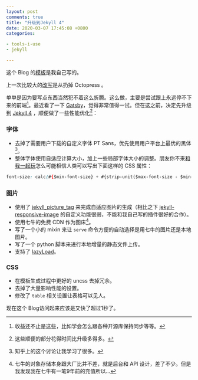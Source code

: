 ```yaml
---
layout: post
comments: true
title: "升级到Jekyll 4"
date: 2020-03-07 17:45:08 +0800
categories:

- tools-i-use
- jekyll

---
```


这个 Blog 的[模板](https://github.com/lenciel/jekyll-lenciel-theme)是我自己写的。

上一次比较大的[改写](/2017/03/migrating-from-octopress-to-jekyll/)是从扔掉 Octopress 。

单单是因为要写点东西当然犯不着这么折腾。这么做，主要是尝试跟上永远停不下来的前端[^0]。最近看了一下 [Gatsby](https://www.gatsbyjs.org/)，觉得非常值得一试。但在这之前，决定先升级到 [Jekyll 4](https://jekyllrb.com/news/2019/08/20/jekyll-4-0-0-released/) ，顺便做了一些性能优化[^1]：

### 字体

- 去掉了需要用户下载的自定义字体 PT Sans，优先使用用户平台上最优的黑体[^2]。
- 整体字体使用自适应计算大小，加上一些局部字体大小的调整。朋友你不来[和我一起玩](https://github.com/lenciel/jekyll-lenciel-theme/blob/master/sass/custom/_resfont.scss)怎么可能相信人类可以写出下面这样的 CSS 属性：

```CSS
font-size: calc(#{$min-font-size} + #{strip-unit($max-font-size - $min-font-size)} * ((100vw - #{$min-vw}) / #{strip-unit($max-vw - $min-vw)}));
```

### 图片

- 使用了 [jekyll_picture_tag](https://github.com/rbuchberger/jekyll_picture_tag) 来完成自适应图片的生成（相比之下 [jekyll-responsive-image](https://github.com/wildlyinaccurate/jekyll-responsive-image) 的自定义功能很弱，不能和我自己写的插件很好的合作）。
- 使用七牛的免费 CDN 作为图床[^3]。
- 写了一个小的 mixin 来让 `serve` 命令方便的自动选择是用七牛的图片还是本地图片。
- 写了一个 python 脚本来进行本地增量的静态文件上传。
- 支持了 [lazyLoad](https://github.com/verlok/lazyload)。

### CSS

- 在模板生成过程中更好的 uncss 去掉冗余。
- 去掉了大量影响性能的设置。
- 修改了 `table` 相关设置让表格可以见人。

现在这个 Blog访问起来应该是又快了超过1秒了。

[^0]: 收益还不止是这些，比如学会怎么跟各种开源库保持同步等等。
[^1]: 这些顺便的部分花得时间比升级多得多。
[^2]: 知乎上的这个讨论让我学习了很多。
[^3]: 七牛的对象存储本身跟大厂比并不差，就是后台和 API 设计，差了不少。但是我发现我在七牛有一笔9年前的充值所以…